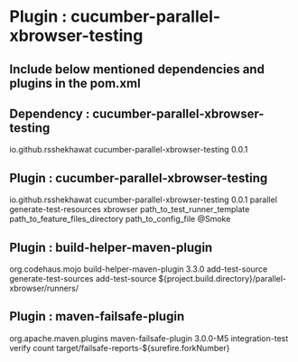 # Plugin : cucumber-parallel-xbrowser-testing

## Include below mentioned dependencies and plugins in the pom.xml

## Dependency : cucumber-parallel-xbrowser-testing

<dependency>
    <groupId>io.github.rsshekhawat</groupId>
    <artifactId>cucumber-parallel-xbrowser-testing</artifactId>
    <version>0.0.1</version>
</dependency>

## Plugin : cucumber-parallel-xbrowser-testing

<plugin>
    <groupId>io.github.rsshekhawat</groupId>
    <artifactId>cucumber-parallel-xbrowser-testing</artifactId>
    <version>0.0.1</version>
    <executions>
      <execution>
        <id>parallel</id>
        <phase>generate-test-resources</phase>
        <goals>
          <goal>xbrowser</goal>
        </goals>
        <configuration>
          <templateRunnerPath>path_to_test_runner_template</templateRunnerPath>
          <featureFilesPath>path_to_feature_files_directory</featureFilesPath>
          <configurationFilePath>path_to_config_file</configurationFilePath>
          <includedTags>@Smoke</includedTags>
        </configuration>
      </execution>
    </executions>
</plugin>

## Plugin : build-helper-maven-plugin

<plugin>
    <groupId>org.codehaus.mojo</groupId>
    <artifactId>build-helper-maven-plugin</artifactId>
    <version>3.3.0</version>
    <executions>
      <execution>
        <id>add-test-source</id>
        <phase>generate-test-sources</phase>
        <goals>
          <goal>add-test-source</goal>
        </goals>
        <configuration>
          <sources>
            <source>${project.build.directory}/parallel-xbrowser/runners/</source>
          </sources>
        </configuration>
      </execution>
    </executions>
</plugin>

## Plugin : maven-failsafe-plugin

<plugin>
    <groupId>org.apache.maven.plugins</groupId>
    <artifactId>maven-failsafe-plugin</artifactId>
    <version>3.0.0-M5</version>
    <executions>
      <execution>
        <goals>
          <goal>integration-test</goal>
          <goal>verify</goal>
        </goals>
        <configuration>
          <forkCount>count</forkCount>
          <reportsDirectory>target/failsafe-reports-${surefire.forkNumber}</reportsDirectory>
        </configuration>
      </execution>
    </executions>
</plugin>
